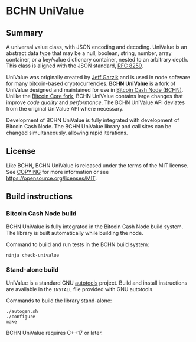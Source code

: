 # BCHN UniValue

## Summary

A universal value class, with JSON encoding and decoding.
UniValue is an abstract data type that may be a null, boolean, string,
number, array container, or a key/value dictionary container, nested to
an arbitrary depth.
This class is aligned with the JSON standard, [RFC
8259](https://tools.ietf.org/html/rfc8259).

UniValue was originally created by [Jeff Garzik](https://github.com/jgarzik/univalue/)
and is used in node software for many bitcoin-based cryptocurrencies.
**BCHN UniValue** is a fork of UniValue designed and maintained for use in [Bitcoin Cash Node (BCHN)](https://bitcoincashnode.org/).
Unlike the [Bitcoin Core fork](https://github.com/bitcoin-core/univalue/),
BCHN UniValue contains large changes that improve *code quality* and *performance*.
The BCHN UniValue API deviates from the original UniValue API where necessary.

Development of BCHN UniValue is fully integrated with development of Bitcoin Cash Node.
The BCHN UniValue library and call sites can be changed simultaneously, allowing rapid iterations.

## License

Like BCHN, BCHN UniValue is released under the terms of the MIT license. See
[COPYING](COPYING) for more information or see
<https://opensource.org/licenses/MIT>.

## Build instructions

### Bitcoin Cash Node build

BCHN UniValue is fully integrated in the Bitcoin Cash Node build system.
The library is built automatically while building the node.

Command to build and run tests in the BCHN build system:

```
ninja check-univalue
```

### Stand-alone build

UniValue is a standard GNU
[autotools](https://www.gnu.org/software/automake/manual/html_node/Autotools-Introduction.html)
project. Build and install instructions are available in the `INSTALL`
file provided with GNU autotools.

Commands to build the library stand-alone:

```
./autogen.sh
./configure
make
```

BCHN UniValue requires C++17 or later.
